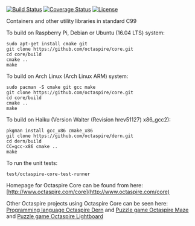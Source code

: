 [![Build Status](https://travis-ci.org/octaspire/core.svg?branch=master)](https://travis-ci.org/octaspire/core) [![Coverage Status](https://codecov.io/gh/octaspire/core/coverage.svg?branch=master)](https://codecov.io/gh/octaspire/core/coverage.svg?branch=master) [![License](https://img.shields.io/badge/License-Apache%202.0-blue.svg)](https://opensource.org/licenses/Apache-2.0)


Containers and other utility libraries in standard C99

To build on Raspberry Pi, Debian or Ubuntu (16.04 LTS) system:

```shell
sudo apt-get install cmake git
git clone https://github.com/octaspire/core.git
cd core/build
cmake ..
make
```

To build on Arch Linux (Arch Linux ARM) system:

```shell
sudo pacman -S cmake git gcc make
git clone https://github.com/octaspire/core.git
cd core/build
cmake ..
make
```

To build on Haiku (Version Walter (Revision hrev51127) x86_gcc2):

```shell
pkgman install gcc_x86 cmake_x86
git clone https://github.com/octaspire/dern.git
cd dern/build
CC=gcc-x86 cmake ..
make
```

To run the unit tests:

```shell
test/octaspire-core-test-runner
```

Homepage for Octaspire Core can be found from here:
[http://www.octaspire.com/core](http://www.octaspire.com/core)

Other Octaspire projects using Octaspire Core can be seen here:
[Programming language Octaspire Dern](http://www.octaspire.com/dern) and 
[Puzzle game Octaspire Maze](http://www.octaspire.com/maze) and 
[Puzzle game Octaspire Lightboard](http://www.octaspire.com/lightboard)
